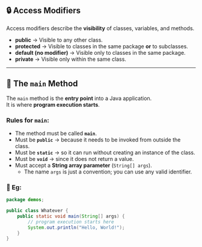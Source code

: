 ## 🔒 Access Modifiers
Access modifiers describe the **visibility** of classes, variables, and methods.

- **public** → Visible to any other class.  
- **protected** → Visible to classes in the same package **or** to subclasses.  
- **default (no modifier)** → Visible only to classes in the same package.  
- **private** → Visible only within the same class.  

---

## 🚀 The `main` Method
The `main` method is the **entry point** into a Java application.  
It is where **program execution starts**.

### Rules for `main`:
- The method must be called **`main`**.  
- Must be **`public`** → because it needs to be invoked from outside the class.  
- Must be **`static`** → so it can run without creating an instance of the class.  
- Must be **`void`** → since it does not return a value.  
- Must accept a **String array parameter** (`String[] args`).  
  - The name `args` is just a convention; you can use any valid identifier.  

### 📌 Eg:
```java
package demos;

public class Whatever {
    public static void main(String[] args) {
        // program execution starts here
        System.out.println("Hello, World!");
    }
}
```

